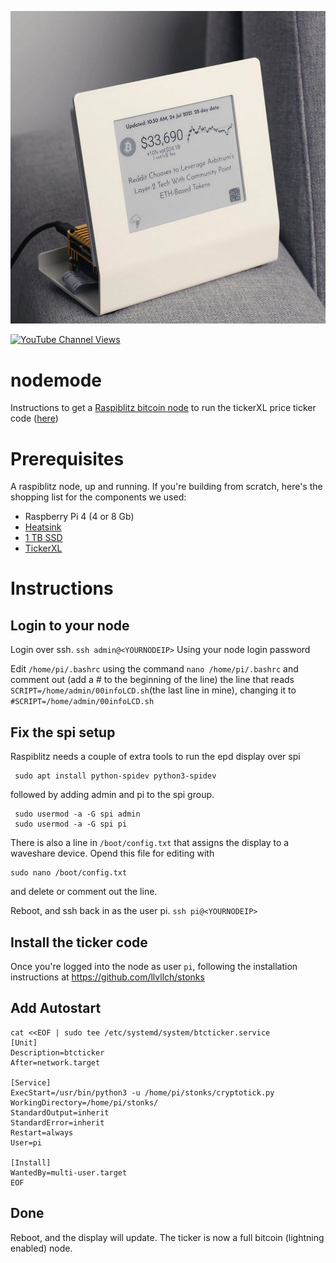 ![Alt text](images/node.png?raw=true "Title")

[![YouTube Channel Views](https://img.shields.io/youtube/channel/views/UCz5BOU9J9pB_O0B8-rDjCWQ?label=YouTube&style=social)](https://www.youtube.com/channel/UCz5BOU9J9pB_O0B8-rDjCWQ)

# nodemode
Instructions to get a [Raspiblitz bitcoin node](https://github.com/rootzoll/raspiblitz) to run the tickerXL price ticker code ([here](https://github.com/llvllch/stonks))

# Prerequisites
A raspiblitz node, up and running. If you're building from scratch, here's the shopping list for the components we used: 

- Raspberry Pi 4 (4 or 8 Gb)
- [Heatsink](https://www.amazon.de/gp/product/B082Y21GX5/ref=ppx_yo_dt_b_asin_title_o02_s00?ie=UTF8&psc=1)
- [1 TB SSD](https://www.amazon.de/gp/product/B087S2J4VB/ref=ppx_yo_dt_b_asin_title_o02_s00?ie=UTF8&psc=1)
- [TickerXL](https://www.veeb.ch/store/p/tickerxl)
 
# Instructions

## Login to your node 

Login over ssh.
`ssh admin@<YOURNODEIP>`
Using your node login password

Edit `/home/pi/.bashrc` using the command `nano /home/pi/.bashrc` and comment out (add a # to the beginning of the line) the line that reads `SCRIPT=/home/admin/00infoLCD.sh`(the last line in mine), changing it to
`#SCRIPT=/home/admin/00infoLCD.sh` 

## Fix the spi setup 

Raspiblitz needs a couple of extra tools to run the epd display over spi
```
 sudo apt install python-spidev python3-spidev
```
followed by adding admin and pi to the spi group.
```
 sudo usermod -a -G spi admin
 sudo usermod -a -G spi pi
```
There is also a line in `/boot/config.txt` that assigns the display to a waveshare device. Opend this file for editing with 

    sudo nano /boot/config.txt
   
and delete or comment out the line.

Reboot, and ssh back in as the user pi. `ssh pi@<YOURNODEIP>`

## Install the ticker code 

Once you're logged into the node as user `pi`, following the installation instructions at https://github.com/llvllch/stonks

## Add Autostart

```
cat <<EOF | sudo tee /etc/systemd/system/btcticker.service
[Unit]
Description=btcticker
After=network.target

[Service]
ExecStart=/usr/bin/python3 -u /home/pi/stonks/cryptotick.py
WorkingDirectory=/home/pi/stonks/
StandardOutput=inherit
StandardError=inherit
Restart=always
User=pi

[Install]
WantedBy=multi-user.target
EOF
```

## Done

Reboot, and the display will update. The ticker is now a full bitcoin (lightning enabled) node.
